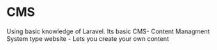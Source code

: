 # CMS
Using basic knowledge  of Laravel. Its basic CMS- Content Managment System type website - Lets you create your own content
